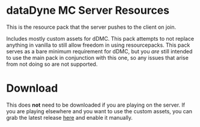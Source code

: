 # dataDyne MC Server Resources
This is the resource pack that the server pushes to the client on join.

Includes mostly custom assets for dDMC. This pack attempts to not replace anything in vanilla to still allow freedom in using resourcepacks. This pack serves as a bare minimum requirement for dDMC, but you *are* still intended to use the main pack in conjunction with this one, so any issues that arise from not doing so are not supported.

# Download
This does **not** need to be downloaded if you are playing on the server. If you are playing elsewhere and you want to use the custom assets, you can grab the latest release [here]((https://github.com/Stormystic/server-resources/releases/latest)
) and enable it manually.
